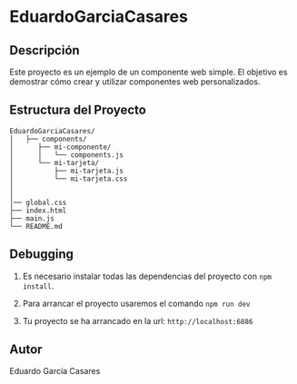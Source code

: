 # EduardoGarciaCasares

## Descripción

Este proyecto es un ejemplo de un componente web simple. El objetivo es demostrar cómo crear y utilizar componentes web personalizados.

## Estructura del Proyecto
```
EduardoGarciaCasares/
│   ├── components/
│      ├── mi-componente/
│      │   └── components.js
│      └── mi-tarjeta/
│          ├── mi-tarjeta.js
│          └── mi-tarjeta.css
│  
│  
│── global.css
├── index.html
├── main.js
└── README.md
```

## Debugging

1. Es necesario instalar todas las dependencias del proyecto con `npm install`.

2. Para arrancar el proyecto usaremos el comando `npm run dev`

3. Tu proyecto se ha arrancado en la url: `http://localhost:6886`

## Autor

Eduardo García Casares


